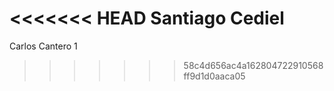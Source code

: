 <<<<<<< HEAD
Santiago Cediel
=======
Carlos Cantero 1 
>>>>>>> 58c4d656ac4a162804722910568ff9d1d0aaca05

